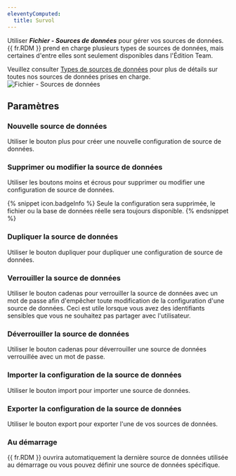 ```yaml
---
eleventyComputed:
  title: Survol
---
```

Utiliser ***Fichier - Sources de données*** pour gérer vos sources de données. {{ fr.RDM }} prend en charge plusieurs types de sources de données, mais certaines d'entre elles sont seulement disponibles dans l'Édition Team.

Veuillez consulter [Types de sources de données](/fr/rdm/mac/data-sources/data-sources-types/) pour plus de détails sur toutes nos sources de données prises en charge.
![Fichier - Sources de données](https://cdnweb.devolutions.net/docs/fr/rdm/mac/clip0054.png)

## Paramètres

### Nouvelle source de données

Utiliser le bouton plus pour créer une nouvelle configuration de source de données.

### Supprimer ou modifier la source de données

Utiliser les boutons moins et écrous pour supprimer ou modifier une configuration de source de données.

{% snippet icon.badgeInfo %}
Seule la configuration sera supprimée, le fichier ou la base de données réelle sera toujours disponible.
{% endsnippet %}

### Dupliquer la source de données

Utiliser le bouton dupliquer pour dupliquer une configuration de source de données.

### Verrouiller la source de données

Utiliser le bouton cadenas pour verrouiller la source de données avec un mot de passe afin d'empêcher toute modification de la configuration d'une source de données. Ceci est utile lorsque vous avez des identifiants sensibles que vous ne souhaitez pas partager avec l'utilisateur.

### Déverrouiller la source de données

Utiliser le bouton cadenas pour déverrouiller une source de données verrouillée avec un mot de passe.

### Importer la configuration de la source de données

Utiliser le bouton import pour importer une source de données.

### Exporter la configuration de la source de données

Utiliser le bouton export pour exporter l'une de vos sources de données.

### Au démarrage

{{ fr.RDM }} ouvrira automatiquement la dernière source de données utilisée au démarrage ou vous pouvez définir une source de données spécifique.


